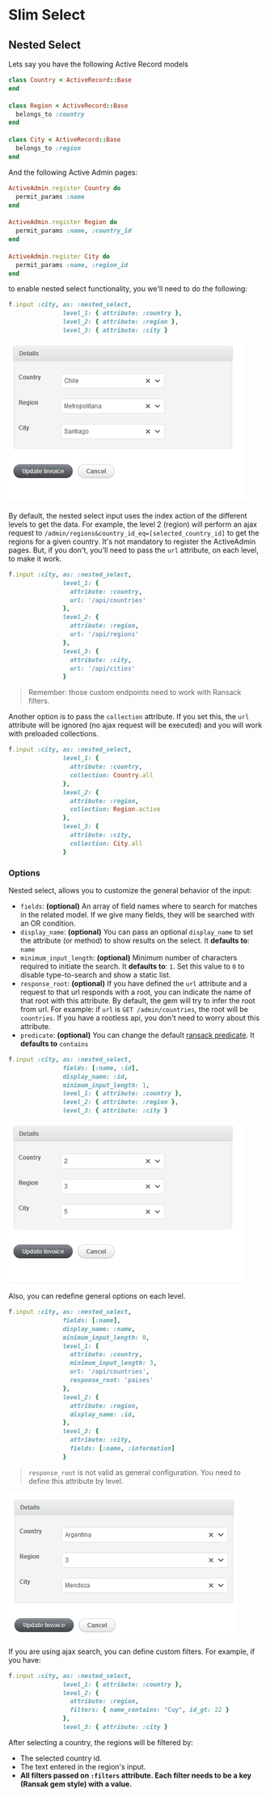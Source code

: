# Slim Select

## Nested Select

Lets say you have the following Active Record models

```ruby
class Country < ActiveRecord::Base
end

class Region < ActiveRecord::Base
  belongs_to :country
end

class City < ActiveRecord::Base
  belongs_to :region
end
```

And the following Active Admin pages:

```ruby
ActiveAdmin.register Country do
  permit_params :name
end

ActiveAdmin.register Region do
  permit_params :name, :country_id
end

ActiveAdmin.register City do
  permit_params :name, :region_id
end
```

to enable nested select functionality, you we'll need to do the following:

```ruby
f.input :city, as: :nested_select,
               level_1: { attribute: :country },
               level_2: { attribute: :region },
               level_3: { attribute: :city }
```

<img src="./images/slim-select-nested-select.gif" />

By default, the nested select input uses the index action of the different levels to get the data. For example, the level 2 (region) will perform an ajax request to `/admin/regions&country_id_eq=[selected_country_id]` to get the regions for a given country.
It's not mandatory to register the ActiveAdmin pages. But, if you don't, you'll need to pass the `url` attribute, on each level, to make it work.

```ruby
f.input :city, as: :nested_select,
               level_1: {
                 attribute: :country,
                 url: '/api/countries'
               },
               level_2: {
                 attribute: :region,
                 url: '/api/regions'
               },
               level_3: {
                 attribute: :city,
                 url: '/api/cities'
               }
```

> Remember: those custom endpoints need to work with Ransack filters.

Another option is to pass the `collection` attribute. If you set this, the `url` attribute will be ignored (no ajax request will be executed) and you will work with preloaded collections.

```ruby
f.input :city, as: :nested_select,
               level_1: {
                 attribute: :country,
                 collection: Country.all
               },
               level_2: {
                 attribute: :region,
                 collection: Region.active
               },
               level_3: {
                 attribute: :city,
                 collection: City.all
               }
```

### Options

Nested select, allows you to customize the general behavior of the input:

* `fields`: **(optional)** An array of field names where to search for matches in the related model. If we give many fields, they will be searched with an OR condition.
* `display_name`: **(optional)** You can pass an optional `display_name` to set the attribute (or method) to show results on the select. It **defaults to**: `name`
* `minimum_input_length`: **(optional)** Minimum number of characters required to initiate the search. It **defaults to**: `1`. Set this value to `0` to disable type-to-search and show a static list.
* `response_root`: **(optional)** If you have defined the `url` attribute and a request to that url responds with a root, you can indicate the name of that root with this attribute. By default, the gem will try to infer the root from url. For example: if `url` is `GET /admin/countries`, the root will be `countries`. If you have a rootless api, you don't need to worry about this attribute.
* `predicate`: **(optional)** You can change the default [ransack predicate](https://github.com/activerecord-hackery/ransack#search-matchers). It **defaults to** `contains`

```ruby
f.input :city, as: :nested_select,
               fields: [:name, :id],
               display_name: :id,
               minimum_input_length: 1,
               level_1: { attribute: :country },
               level_2: { attribute: :region },
               level_3: { attribute: :city }
```

<img src="./images/slim-select-nested-select-general-options.gif" />

Also, you can redefine general options on each level.

```ruby
f.input :city, as: :nested_select,
               fields: [:name],
               display_name: :name,
               minimum_input_length: 0,
               level_1: {
                 attribute: :country,
                 minimum_input_length: 3,
                 url: '/api/countries',
                 response_root: 'paises'
               },
               level_2: {
                 attribute: :region,
                 display_name: :id,
               },
               level_3: {
                 attribute: :city,
                 fields: [:name, :information]
               }
```

> `response_root` is not valid as general configuration. You need to define this attribute by level.

<img src="./images/slim-select-nested-select-level-options.png" />

If you are using ajax search, you can define custom filters. For example, if you have:

```ruby
f.input :city, as: :nested_select,
               level_1: { attribute: :country },
               level_2: {
                 attribute: :region,
                 filters: { name_contains: "Cuy", id_gt: 22 }
               },
               level_3: { attribute: :city }
```

After selecting a country, the regions will be filtered by:

* The selected country id.
* The text entered in the region's input.
* **All filters passed on `:filters` attribute. Each filter needs to be a key (Ransak gem style) with a value.**
